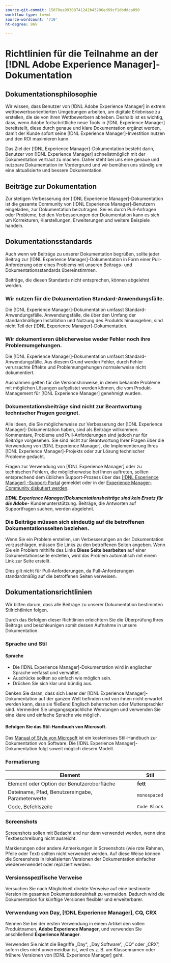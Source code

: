 ```yaml
---
source-git-commit: 15070ea99308741242b43206ed69cf1dbddca890
workflow-type: tm+mt
source-wordcount: '719'
ht-degree: 96%

---
```

# Richtlinien für die Teilnahme an der [!DNL Adobe Experience Manager]-Dokumentation

## Dokumentationsphilosophie

Wir wissen, dass Benutzer von [!DNL Adobe Experience Manager] in extrem wettbewerbsorientierten Umgebungen arbeiten, um digitale Erlebnisse zu erstellen, die sie von ihren Wettbewerbern abheben. Deshalb ist es wichtig, dass, wenn Adobe fortschrittliche neue Tools in [!DNL Experience Manager] bereitstellt, diese durch genaue und klare Dokumentation ergänzt werden, damit der Kunde sofort seine [!DNL Experience Manager]-Investition nutzen und den ROI maximieren kann.

Das Ziel der [!DNL Experience Manager]-Dokumentation besteht darin, Benutzer von [!DNL Experience Manager] schnellstmöglich mit der Dokumentation vertraut zu machen. Daher steht bei uns eine genaue und nutzbare Dokumentation im Vordergrund und wir bemühen uns ständig um eine aktualisierte und bessere Dokumentation.

## Beiträge zur Dokumentation

Zur stetigen Verbesserung der [!DNL Experience Manager]-Dokumentation ist die gesamte Community von [!DNL Experience Manager]-Benutzern eingeladen, zur Dokumentation beizutragen. Sei es durch Pull-Anfragen oder Probleme, bei den Verbesserungen der Dokumentation kann es sich um Korrekturen, Klarstellungen, Erweiterungen und weitere Beispiele handeln.

## Dokumentationsstandards

Auch wenn wir Beiträge zu unserer Dokumentation begrüßen, sollte jeder Beitrag zur [!DNL Experience Manager]-Dokumentation in Form einer Pull-Anforderung oder eines Problems mit unseren Beitrags- und Dokumentationsstandards übereinstimmen.

Beiträge, die diesen Standards nicht entsprechen, können abgelehnt werden.

### Wir nutzen für die Dokumentation Standard-Anwendungsfälle.

Die [!DNL Experience Manager]-Dokumentation umfasst Standard-Anwendungsfälle. Anwendungsfälle, die über den Umfang der standardmäßigen Installation und Nutzung des Produkts hinausgehen, sind nicht Teil der [!DNL Experience Manager]-Dokumentation.

### Wir dokumentieren üblicherweise weder Fehler noch ihre Problemumgehungen.

Die [!DNL Experience Manager]-Dokumentation umfasst Standard-Anwendungsfälle. Aus diesem Grund werden Fehler, durch Fehler verursachte Effekte und Problemumgehungen normalerweise nicht dokumentiert.

Ausnahmen gelten für die Versionshinweise, in denen bekannte Probleme mit möglichen Lösungen aufgelistet werden können, die vom Produkt-Management für [!DNL Experience Manager] genehmigt wurden.

### Dokumentationsbeiträge sind nicht zur Beantwortung technischer Fragen geeignet.

Alle Ideen, die Sie möglicherweise zur Verbesserung der [!DNL Experience Manager]-Dokumentation haben, sind als Beiträge willkommen. Kommentare, Probleme und Pull-Anforderungen sind jedoch nur für *Beiträge* vorgesehen. Sie sind nicht zur Beantwortung Ihrer Fragen über die Verwendung von [!DNL Experience Manager], die Implementierung Ihres [!DNL Experience Manager]-Projekts oder zur Lösung technischer Probleme gedacht.

Fragen zur Verwendung von [!DNL Experience Manager] oder zu technischen Fehlern, die möglicherweise bei Ihnen auftreten, sollten entsprechend dem üblichen Support-Prozess über das [[!DNL Experience Manager] -Support-Portal](https://experienceleague.adobe.com/?support-solution=Experience+Manager&amp;lang=de#support) gemeldet oder in der [Experience Manager-Community diskutiert werden](https://experienceleaguecommunities.adobe.com/t5/adobe-experience-manager/ct-p/adobe-experience-manager-community).

***[!DNL Experience Manager]Dokumentationsbeiträge sind kein Ersatz für die Adobe-*** Kundenunterstützung. Beiträge, die Antworten auf Supportfragen suchen, werden abgelehnt.

### Die Beiträge müssen sich eindeutig auf die betroffenen Dokumentationsseiten beziehen.

Wenn Sie ein Problem erstellen, um Verbesserungen an der Dokumentation vorzuschlagen, müssen Sie Links zu den betroffenen Seiten angeben. Wenn Sie ein Problem mithilfe des Links **Diese Seite bearbeiten** auf einer Dokumentationsseite erstellen, wird das Problem automatisch mit einem Link zur Seite erstellt.

Dies gilt nicht für Pull-Anforderungen, da Pull-Anforderungen standardmäßig auf die betroffenen Seiten verweisen.

## Dokumentationsrichtlinien

Wir bitten darum, dass alle Beiträge zu unserer Dokumentation bestimmten Stilrichtlinien folgen.

Durch das Befolgen dieser Richtlinien erleichtern Sie die Überprüfung Ihres Beitrags und beschleunigen somit dessen Aufnahme in unsere Dokumentation.

### Sprache und Stil

#### Sprache

* Die [!DNL Experience Manager]-Dokumentation wird in englischer Sprache verfasst und verwaltet.
* Ausdrücke sollten so einfach wie möglich sein.
* Drücken Sie sich klar und bündig aus.

Denken Sie daran, dass sich Leser der [!DNL Experience Manager]-Dokumentation auf der ganzen Welt befinden und von ihnen nicht erwartet werden kann, dass sie fließend Englisch beherrschen oder Muttersprachler sind. Vermeiden Sie umgangssprachliche Wendungen und verwenden Sie eine klare und einfache Sprache wie möglich.

#### Befolgen Sie das Stil-Handbuch von Microsoft.

Das [Manual of Style von Microsoft](https://docs.microsoft.com/de-de/style-guide/welcome/) ist ein kostenloses Stil-Handbuch zur Dokumentation von Software. Die [!DNL Experience Manager]-Dokumentation folgt soweit möglich diesem Modell.

### Formatierung

| Element | Stil |
|---|---|
| Element oder Option der Benutzeroberfläche | **fett** |
| Dateiname, Pfad, Benutzereingabe, Parameterwerte | `monospaced` |
| Code, Befehlszeile | ```Code Block``` |

### Screenshots

Screenshots sollen mit Bedacht und nur dann verwendet werden, wenn eine Textbeschreibung nicht ausreicht.

Markierungen oder andere Anmerkungen in Screenshots (wie rote Rahmen, Pfeile oder Text) sollten nicht verwendet werden. Auf diese Weise können die Screenshots in lokalisierten Versionen der Dokumentation einfacher wiederverwendet oder repliziert werden.

### Versionsspezifische Verweise

Versuchen Sie nach Möglichkeit direkte Verweise auf eine bestimmte Version im gesamten Dokumentationsinhalt zu vermeiden. Dadurch wird die Dokumentation für künftige Versionen flexibler und erweiterbarer.

### Verwendung von Day, [!DNL Experience Manager], CQ, CRX

Nennen Sie bei der ersten Verwendung in einem Artikel den vollen Produktnamen, **Adobe Experience Manager**, und verwenden Sie anschließend **Experience Manager**.

Verwenden Sie nicht die Begriffe „Day“, „Day Software“, „CQ“ oder „CRX“, sofern dies nicht unvermeidbar ist, weil es z. B. um Klassennamen oder frühere Versionen von [!DNL Experience Manager] geht.
